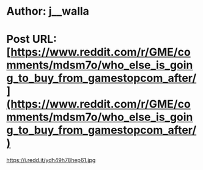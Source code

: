 # Author: j__walla
# Post URL: [https://www.reddit.com/r/GME/comments/mdsm7o/who_else_is_going_to_buy_from_gamestopcom_after/](https://www.reddit.com/r/GME/comments/mdsm7o/who_else_is_going_to_buy_from_gamestopcom_after/)


https://i.redd.it/ydh49h78hep61.jpg